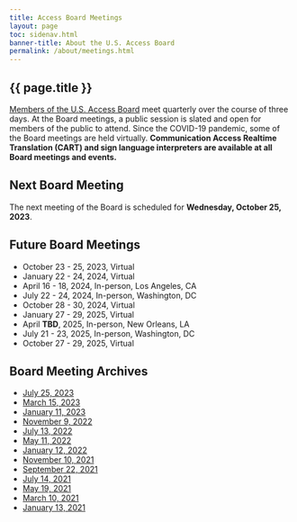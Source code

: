 ```yaml
---
title: Access Board Meetings
layout: page
toc: sidenav.html
banner-title: About the U.S. Access Board
permalink: /about/meetings.html
---
```


## {{ page.title }}

[Members of the U.S. Access Board](https://www.access-board.gov/about/board-members/) meet quarterly over the course of three days. At the Board meetings, a public session is slated and open for members of the public to attend. Since the COVID-19 pandemic, some of the Board meetings are held virtually. **Communication Access Realtime Translation (CART) and sign language interpreters are available at all Board meetings and events.** 

## Next Board Meeting

The next meeting of the Board is scheduled for **Wednesday, October 25, 2023**.

## Future Board Meetings

- October 23 - 25, 2023, Virtual
- January 22 - 24, 2024, Virtual
- April 16 - 18, 2024, In-person, Los Angeles, CA
- July 22 - 24, 2024, In-person, Washington, DC
- October 28 - 30, 2024, Virtual
- January 27 - 29, 2025, Virtual
- April **TBD**, 2025, In-person, New Orleans, LA
- July 21 - 23, 2025, In-person, Washington, DC
- October 27 - 29, 2025, Virtual

## Board Meeting Archives

- [July 25, 2023](https://www.youtube.com/embed/LUgAv8c_HzY)
- [March 15, 2023](https://www.youtube.com/watch?v=Hd619gImSQY) 
- [January 11, 2023](https://www.youtube.com/watch?v=SjPeYA4Lfi8)
- [November 9, 2022](https://www.youtube.com/watch?v=kL4IKkiOLHA)
- [July 13, 2022](https://www.youtube.com/watch?v=Mth5VLrWkr0)
- [May 11, 2022](https://www.youtube.com/watch?v=YEzOVtpOGaY)
- [January 12, 2022](https://www.youtube.com/watch?v=gJAbbPOILCg)
- [November 10, 2021](https://www.youtube.com/watch?v=mDKLJurVTcY)
- [September 22, 2021](https://www.youtube.com/watch?v=VBJBi-DQRRk)
- [July 14, 2021](https://www.youtube.com/watch?v=078ZOzcZaSs)
- [May 19, 2021](https://www.youtube.com/watch?v=-0YkBZZEoss)
- [March 10, 2021](https://www.youtube.com/watch?v=xI1j1V1SyjE)
- [January 13, 2021](https://www.youtube.com/watch?v=rR9RfhvM2sU&t=859s)
